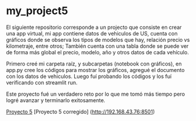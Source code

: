 # my_project5
El siguiente repositorio corresponde a un projecto que consiste en crear una app virtual, mi app contiene datos de vehiculos de US, cuenta con gráficos donde se observa los tipos de modelos que hay, relación precio vs kilometraje, entre otros; También cuenta con una tabla donde se puede ver de forma más global el precio, modelo, año y otros datos de cada vehículo.

Primero creé mi carpeta raíz, y subcarpetas (notebook con gráficos), en app.py cree los códigos para mostrar los gráficos, agregué el documento con los datos de vehiculos. Luego fuí probando los códigos y los fuí verificando con streamlit run.

Este proyecto fué un verdadero reto por lo que me tomó más tiempo pero logré avanzar y terminarlo exitosamente.

[Proyecto 5](https://proyecto-5-doris-u.onrender.com/)
[Proyecto 5 corregido] (http://192.168.43.76:8501)

